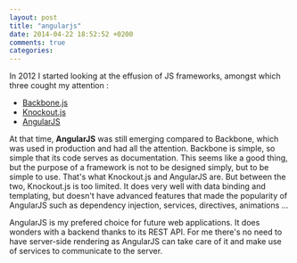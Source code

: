 ```yaml
---
layout: post
title: "angularjs"
date: 2014-04-22 18:52:52 +0200
comments: true
categories: 
---
```


In 2012 I started looking at the effusion of JS frameworks, amongst which three cought my attention :
- [Backbone.js](http://backbonejs.org/)
- [Knockout.js](http://knockoutjs.com/)
- [AngularJS](angularjs.org)

At that time, **AngularJS** was still emerging compared to Backbone, which was used in production and had all the attention.  Backbone is simple, so simple that its code serves as documentation.  This seems like a good thing, but the purpose of a framework is not to be designed simply, but to be simple to use.  That's what Knockout.js and AngularJS are.  But between the two, Knockout.js is too limited.  It does very well with data binding and templating, but doesn't have advanced features that made the popularity of AngularJS such as dependency injection, services, directives, animations ...

AngularJS is my prefered choice for future web applications.  It does wonders with a backend thanks to its REST API.  For me there's no need to have server-side rendering as AngularJS can take care of it and make use of services to communicate to the server.
